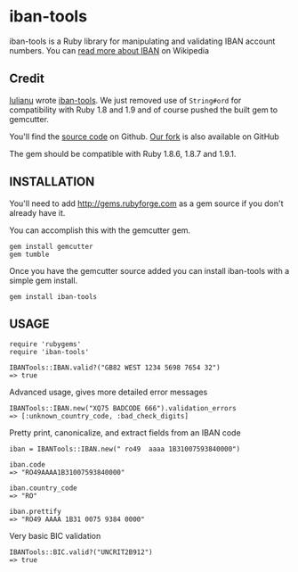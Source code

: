# iban-tools

iban-tools is a Ruby library for manipulating and validating IBAN account numbers. You can [read more about IBAN](http://en.wikipedia.org/wiki/International_Bank_Account_Number) on Wikipedia

## Credit

[Iulianu](http://github.com/iulianu) wrote [iban-tools](http://github.com/iulianu/iban-tools). We just removed use of `String#ord` for compatibility with Ruby 1.8 and 1.9 and of course pushed the built gem to gemcutter.

You'll find the [source code](http://github.com/iulianu/iban-tools) on Github. [Our fork](http://github.com/alphasights/iban-tools) is also available on GitHub

The gem should be compatible with Ruby 1.8.6, 1.8.7 and 1.9.1.

## INSTALLATION

You'll need to add http://gems.rubyforge.com as a gem source if you don't already have it.

You can accomplish this with the gemcutter gem.

    gem install gemcutter
    gem tumble

Once you have the gemcutter source added you can install iban-tools with a simple gem install.

    gem install iban-tools

## USAGE

    require 'rubygems'
    require 'iban-tools'

    IBANTools::IBAN.valid?("GB82 WEST 1234 5698 7654 32")
    => true

Advanced usage, gives more detailed error messages

    IBANTools::IBAN.new("XQ75 BADCODE 666").validation_errors
    => [:unknown_country_code, :bad_check_digits]

Pretty print, canonicalize, and extract fields from an IBAN code

    iban = IBANTools::IBAN.new(" ro49  aaaa 1B31007593840000")

    iban.code
    => "RO49AAAA1B31007593840000"

    iban.country_code
    => "RO"

    iban.prettify
    => "RO49 AAAA 1B31 0075 9384 0000"

Very basic BIC validation

    IBANTools::BIC.valid?("UNCRIT2B912")
    => true
